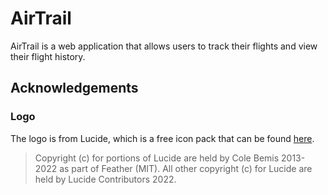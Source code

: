 # AirTrail
AirTrail is a web application that allows users to track their flights and view their flight history. 

## Acknowledgements
### Logo
The logo is from Lucide, which is a free icon pack that can be found [here](https://www.lucide.dev/).
> Copyright (c) for portions of Lucide are held by Cole Bemis 2013-2022 as part of Feather (MIT). All other copyright (c) for Lucide are held by Lucide Contributors 2022.